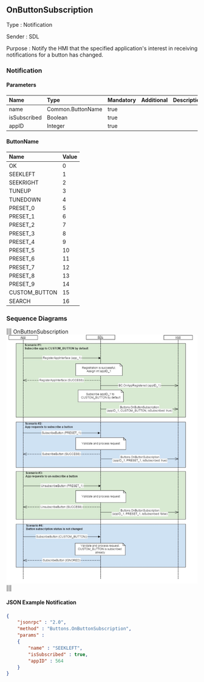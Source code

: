 ## OnButtonSubscription

Type
: Notification

Sender
: SDL

Purpose
: Notify the HMI that the specified application's interest in receiving notifications for a button has changed.

### Notification

#### Parameters

|Name|Type|Mandatory|Additional|Description|
|:---|:---|:--------|:---------|:----------|
|name|Common.ButtonName|true|||
|isSubscribed|Boolean|true|||
|appID|Integer|true|||

#### ButtonName

|Name|Value|
|:---|:----|
|OK|0|
|SEEKLEFT|1|
|SEEKRIGHT|2|
|TUNEUP|3|
|TUNEDOWN|4|
|PRESET_0|5|
|PRESET_1|6|
|PRESET_2|7|
|PRESET_3|8|
|PRESET_4|9|
|PRESET_5|10|
|PRESET_6|11|
|PRESET_7|12|
|PRESET_8|13|
|PRESET_9|14|
|CUSTOM_BUTTON|15|
|SEARCH|16|

### Sequence Diagrams
|||
OnButtonSubscription
![OnButtonSubscription](./assets/OnButtonSubscription.png)
|||

#### JSON Example Notification
```json
{
	"jsonrpc" : "2.0",
	"method" : "Buttons.OnButtonSubscription",
	"params" :
	{
		"name" : "SEEKLEFT",
		"isSubscribed" : true,
		"appID" : 564
	}
}
```
